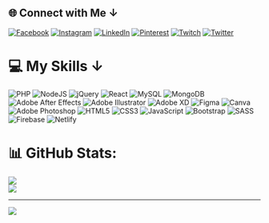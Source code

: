 
## 🌐 Connect with Me ↓
[![Facebook](https://img.shields.io/badge/Facebook-%231877F2.svg?logo=Facebook&logoColor=white)](https://facebook.com/shakibhosensabbir15) [![Instagram](https://img.shields.io/badge/Instagram-%23E4405F.svg?logo=Instagram&logoColor=white)](https://instagram.com/shakibhosensabbir15) [![LinkedIn](https://img.shields.io/badge/LinkedIn-%230077B5.svg?logo=linkedin&logoColor=white)](https://linkedin.com/in/shakibhosensabbir15) [![Pinterest](https://img.shields.io/badge/Pinterest-%23E60023.svg?logo=Pinterest&logoColor=white)](https://pinterest.com/shakibhosensabbir15) [![Twitch](https://img.shields.io/badge/Twitch-%239146FF.svg?logo=Twitch&logoColor=white)](https://twitch.tv/shakibhosensabbir15) [![Twitter](https://img.shields.io/badge/Twitter-%231DA1F2.svg?logo=Twitter&logoColor=white)](https://twitter.com/shakibhosensabbir15) 

# 💻 My Skills ↓
![PHP](https://img.shields.io/badge/php-%23777BB4.svg?style=for-the-badge&logo=php&logoColor=white) ![NodeJS](https://img.shields.io/badge/node.js-6DA55F?style=for-the-badge&logo=node.js&logoColor=white) ![jQuery](https://img.shields.io/badge/jquery-%230769AD.svg?style=for-the-badge&logo=jquery&logoColor=white) ![React](https://img.shields.io/badge/react-%2320232a.svg?style=for-the-badge&logo=react&logoColor=%2361DAFB) ![MySQL](https://img.shields.io/badge/mysql-%2300f.svg?style=for-the-badge&logo=mysql&logoColor=white) ![MongoDB](https://img.shields.io/badge/MongoDB-%234ea94b.svg?style=for-the-badge&logo=mongodb&logoColor=white) ![Adobe After Effects](https://img.shields.io/badge/Adobe%20After%20Effects-9999FF.svg?style=for-the-badge&logo=Adobe%20After%20Effects&logoColor=white) ![Adobe Illustrator](https://img.shields.io/badge/adobeillustrator-%23FF9A00.svg?style=for-the-badge&logo=adobeillustrator&logoColor=white) ![Adobe XD](https://img.shields.io/badge/Adobe%20XD-470137?style=for-the-badge&logo=Adobe%20XD&logoColor=#FF61F6) 	![Figma](https://img.shields.io/badge/figma-%23F24E1E.svg?style=for-the-badge&logo=figma&logoColor=white) ![Canva](https://img.shields.io/badge/Canva-%2300C4CC.svg?style=for-the-badge&logo=Canva&logoColor=white) ![Adobe Photoshop](https://img.shields.io/badge/adobephotoshop-%2331A8FF.svg?style=for-the-badge&logo=adobephotoshop&logoColor=white) ![HTML5](https://img.shields.io/badge/html5-%23E34F26.svg?style=for-the-badge&logo=html5&logoColor=white) ![CSS3](https://img.shields.io/badge/css3-%231572B6.svg?style=for-the-badge&logo=css3&logoColor=white) ![JavaScript](https://img.shields.io/badge/javascript-%23323330.svg?style=for-the-badge&logo=javascript&logoColor=%23F7DF1E) ![Bootstrap](https://img.shields.io/badge/bootstrap-%23563D7C.svg?style=for-the-badge&logo=bootstrap&logoColor=white) ![SASS](https://img.shields.io/badge/SASS-hotpink.svg?style=for-the-badge&logo=SASS&logoColor=white) ![Firebase](https://img.shields.io/badge/firebase-%23039BE5.svg?style=for-the-badge&logo=firebase) ![Netlify](https://img.shields.io/badge/netlify-%23000000.svg?style=for-the-badge&logo=netlify&logoColor=#00C7B7)
# 📊 GitHub Stats:
![](https://github-readme-stats.vercel.app/api?username=shakibhosensabbir&theme=default&hide_border=true&include_all_commits=false&count_private=false)<br/>
![](https://github-readme-stats.vercel.app/api/top-langs/?username=shakibhosensabbir&theme=default&hide_border=true&include_all_commits=false&count_private=false&layout=compact)

---
[![](https://visitcount.itsvg.in/api?id=shakibhosensabbir&icon=0&color=0)](https://visitcount.itsvg.in)

<!-- Proudly created with GPRM ( https://gprm.itsvg.in ) -->
